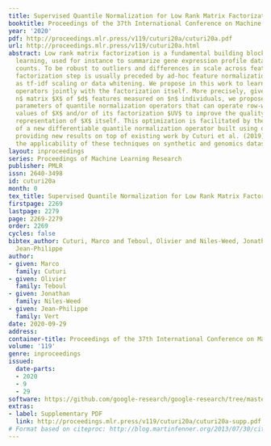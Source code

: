```yaml
---
title: Supervised Quantile Normalization for Low Rank Matrix Factorization
booktitle: Proceedings of the 37th International Conference on Machine Learning
year: '2020'
pdf: http://proceedings.mlr.press/v119/cuturi20a/cuturi20a.pdf
url: http://proceedings.mlr.press/v119/cuturi20a.html
abstract: Low rank matrix factorization is a fundamental building block in machine
  learning, used for instance to summarize gene expression profile data or word-document
  counts. To be robust to outliers and differences in scale across features, a matrix
  factorization step is usually preceded by ad-hoc feature normalization steps, such
  as tf-idf scaling or data whitening. We propose in this work to learn these normalization
  operators jointly with the factorization itself. More precisely, given a $d\times
  n$ matrix $X$ of $d$ features measured on $n$ individuals, we propose to learn the
  parameters of quantile normalization operators that can operate row-wise on the
  values of $X$ and/or of its factorization $UV$ to improve the quality of the low-rank
  representation of $X$ itself. This optimization is facilitated by the introduction
  of a new differentiable quantile normalization operator built using optimal transport,
  providing new results on top of existing work by Cuturi et al. (2019). We demonstrate
  the applicability of these techniques on synthetic and genomics datasets.
layout: inproceedings
series: Proceedings of Machine Learning Research
publisher: PMLR
issn: 2640-3498
id: cuturi20a
month: 0
tex_title: Supervised Quantile Normalization for Low Rank Matrix Factorization
firstpage: 2269
lastpage: 2279
page: 2269-2279
order: 2269
cycles: false
bibtex_author: Cuturi, Marco and Teboul, Olivier and Niles-Weed, Jonathan and Vert,
  Jean-Philippe
author:
- given: Marco
  family: Cuturi
- given: Olivier
  family: Teboul
- given: Jonathan
  family: Niles-Weed
- given: Jean-Philippe
  family: Vert
date: 2020-09-29
address: 
container-title: Proceedings of the 37th International Conference on Machine Learning
volume: '119'
genre: inproceedings
issued:
  date-parts:
  - 2020
  - 9
  - 29
software: https://github.com/google-research/google-research/tree/master/soft_sort
extras:
- label: Supplementary PDF
  link: http://proceedings.mlr.press/v119/cuturi20a/cuturi20a-supp.pdf
# Format based on citeproc: http://blog.martinfenner.org/2013/07/30/citeproc-yaml-for-bibliographies/
---
```

